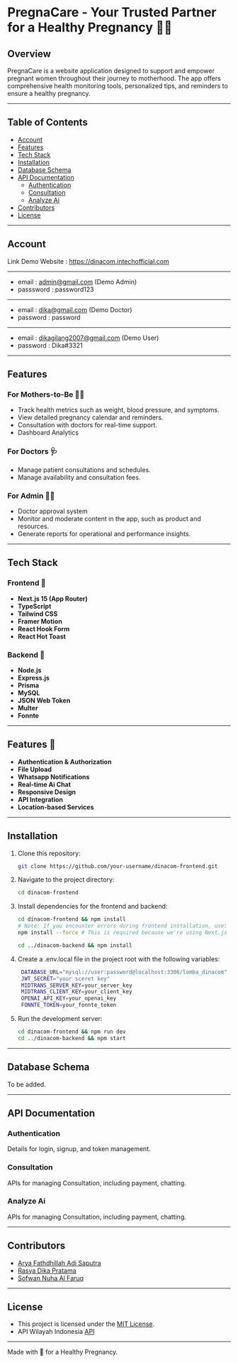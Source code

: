# PregnaCare - Your Trusted Partner for a Healthy Pregnancy 👩‍🍼

## Overview
PregnaCare is a website application designed to support and empower pregnant women throughout their journey to motherhood. The app offers comprehensive health monitoring tools, personalized tips, and reminders to ensure a healthy pregnancy.

---

## Table of Contents
- [Account](#account)
- [Features](#features)
- [Tech Stack](#tech-stack)
- [Installation](#installation)
- [Database Schema](#database-schema)
- [API Documentation](#api-documentation)
  - [Authentication](#authentication)
  - [Consultation](#consultation)
  - [Analyze Ai](#analyze-ai)
- [Contributors](#contributors)
- [License](#license)

---

## Account

Link Demo Website : https://dinacom.intechofficial.com

---
- email : admin@gmail.com (Demo Admin)
- passsword : password123
---
- email : dika@gmail.com (Demo Doctor)
- password : password
---
- email : dikagilang2007@gmail.com (Demo User)
- password : Dika#3321

---

## Features

### For Mothers-to-Be 👩‍🍼
- Track health metrics such as weight, blood pressure, and symptoms.
- View detailed pregnancy calendar and reminders.
- Consultation with doctors for real-time support.
- Dashboard Analytics

### For Doctors 🩺
- Manage patient consultations and schedules.
- Manage availability and consultation fees.

### For Admin 👨‍💼
- Doctor approval system
- Monitor and moderate content in the app, such as product and resources.
- Generate reports for operational and performance insights.

---

## Tech Stack

### Frontend 🎨
- **Next.js 15 (App Router)**
- **TypeScript**
- **Tailwind CSS**
- **Framer Motion**
- **React Hook Form**
- **React Hot Toast**

### Backend 💾
- **Node.js**
- **Express.js**
- **Prisma**
- **MySQL**
- **JSON Web Token**
- **Multer**
- **Fonnte**

---

## Features 🚀
- **Authentication & Authorization**
- **File Upload**
- **Whatsapp Notifications**
- **Real-time Ai Chat**
- **Responsive Design**
- **API Integration**
- **Location-based Services**

---

## Installation
1. Clone this repository:
   ```bash
   git clone https://github.com/your-username/dinacom-frontend.git
   ```
2. Navigate to the project directory:
   ```bash
   cd dinacom-frontend
   ```
3. Install dependencies for the frontend and backend:
   ```bash
   cd dinacom-frontend && npm install
   # Note: If you encounter errors during frontend installation, use:
   npm install --force # This is required because we're using Next.js 15

   cd ../dinacom-backend && npm install
   ```
   
4. Create a .env.local file in the project root with the following variables:
   ```bash
    DATABASE_URL="mysql://user:password@localhost:3306/lomba_dinacom"
    JWT_SECRET="your sceret key"
    MIDTRANS_SERVER_KEY=your_server_key
    MIDTRANS_CLIENT_KEY=your_client_key
    OPENAI_API_KEY=your_openai_key
    FONNTE_TOKEN=your_fonnte_token
   ```

6. Run the development server:
   ```bash
   cd dinacom-frontend && npm run dev
   cd ../dinacom-backend && npm start
   ```

---

## Database Schema
To be added.

---

## API Documentation

### Authentication
Details for login, signup, and token management.

### Consultation
APIs for managing Consultation, including payment, chatting.

### Analyze Ai
APIs for managing Consultation, including payment, chatting.

---

## Contributors
- [Arya Fathdhillah Adi Saputra](https://github.com/afasarya)
- [Rasya Dika Pratama](https://github.com/dikaproject)
- [Sofwan Nuha Al Faruq](https://github.com/theonlyshannon)

---

## License
- This project is licensed under the [MIT License](LICENSE).
- API Wilayah Indonesia [API](https://github.com/emsifa/api-wilayah-indonesia.git)
---

Made with 💚 for a Healthy Pregnancy.
